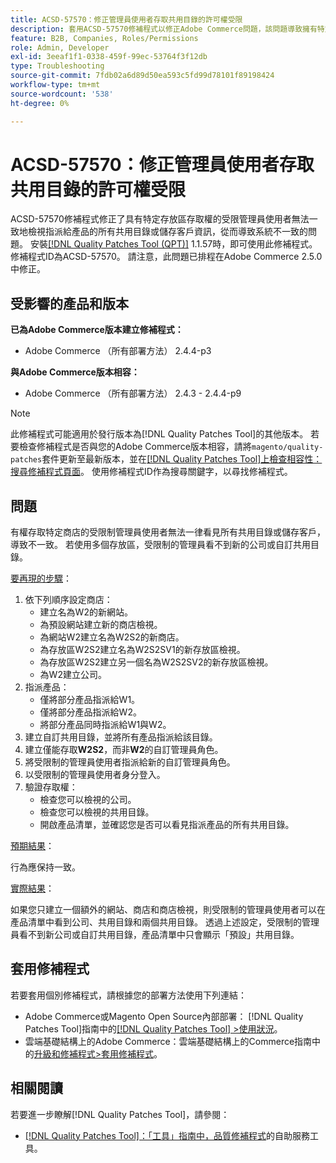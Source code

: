 ```yaml
---
title: ACSD-57570：修正管理員使用者存取共用目錄的許可權受限
description: 套用ACSD-57570修補程式以修正Adobe Commerce問題，該問題導致擁有特定商店存取權的受限制管理員使用者無法一致地檢視指派給產品的所有共用目錄或儲存客戶資訊，進而導致系統不一致。
feature: B2B, Companies, Roles/Permissions
role: Admin, Developer
exl-id: 3eeaf1f1-0338-459f-99ec-53764f3f12db
type: Troubleshooting
source-git-commit: 7fdb02a6d89d50ea593c5fd99d78101f89198424
workflow-type: tm+mt
source-wordcount: '538'
ht-degree: 0%

---
```


# ACSD-57570：修正管理員使用者存取共用目錄的許可權受限

ACSD-57570修補程式修正了具有特定存放區存取權的受限管理員使用者無法一致地檢視指派給產品的所有共用目錄或儲存客戶資訊，從而導致系統不一致的問題。 安裝[[!DNL Quality Patches Tool (QPT)]](/help/tools/quality-patches-tool/quality-patches-tool-to-self-serve-quality-patches.md) 1.1.57時，即可使用此修補程式。 修補程式ID為ACSD-57570。 請注意，此問題已排程在Adobe Commerce 2.5.0中修正。

## 受影響的產品和版本

**已為Adobe Commerce版本建立修補程式：**

* Adobe Commerce （所有部署方法） 2.4.4-p3

**與Adobe Commerce版本相容：**

* Adobe Commerce （所有部署方法） 2.4.3 - 2.4.4-p9

>[!NOTE]
>
>此修補程式可能適用於發行版本為[!DNL Quality Patches Tool]的其他版本。 若要檢查修補程式是否與您的Adobe Commerce版本相容，請將`magento/quality-patches`套件更新至最新版本，並在[[!DNL Quality Patches Tool]上檢查相容性：搜尋修補程式頁面](https://experienceleague.adobe.com/tools/commerce-quality-patches/index.html?lang=zh-Hant)。 使用修補程式ID作為搜尋關鍵字，以尋找修補程式。

## 問題

有權存取特定商店的受限制管理員使用者無法一律看見所有共用目錄或儲存客戶，導致不一致。 若使用多個存放區，受限制的管理員看不到新的公司或自訂共用目錄。

<u>要再現的步驟</u>：

1. 依下列順序設定商店：
   * 建立名為W2的新網站。
   * 為預設網站建立新的商店檢視。
   * 為網站W2建立名為W2S2的新商店。
   * 為存放區W2S2建立名為W2S2SV1的新存放區檢視。
   * 為存放區W2S2建立另一個名為W2S2SV2的新存放區檢視。
   * 為W2建立公司。
1. 指派產品：
   * 僅將部分產品指派給W1。
   * 僅將部分產品指派給W2。
   * 將部分產品同時指派給W1與W2。
1. 建立自訂共用目錄，並將所有產品指派給該目錄。
1. 建立僅能存取&#x200B;**W2S2**，而非&#x200B;**W2**&#x200B;的自訂管理員角色。
1. 將受限制的管理員使用者指派給新的自訂管理員角色。
1. 以受限制的管理員使用者身分登入。
1. 驗證存取權：
   * 檢查您可以檢視的公司。
   * 檢查您可以檢視的共用目錄。
   * 開啟產品清單，並確認您是否可以看見指派產品的所有共用目錄。

<u>預期結果</u>：

行為應保持一致。

<u>實際結果</u>：

如果您只建立一個額外的網站、商店和商店檢視，則受限制的管理員使用者可以在產品清單中看到公司、共用目錄和兩個共用目錄。 透過上述設定，受限制的管理員看不到新公司或自訂共用目錄，產品清單中只會顯示「預設」共用目錄。

## 套用修補程式

若要套用個別修補程式，請根據您的部署方法使用下列連結：

* Adobe Commerce或Magento Open Source內部部署： [!DNL Quality Patches Tool]指南中的[[!DNL Quality Patches Tool] >使用狀況](/help/tools/quality-patches-tool/usage.md)。
* 雲端基礎結構上的Adobe Commerce：雲端基礎結構上的Commerce指南中的[升級和修補程式>套用修補程式](https://experienceleague.adobe.com/docs/commerce-cloud-service/user-guide/develop/upgrade/apply-patches.html?lang=zh-Hant)。

## 相關閱讀

若要進一步瞭解[!DNL Quality Patches Tool]，請參閱：

* [[!DNL Quality Patches Tool]：「工具」指南中，品質修補程式](/help/tools/quality-patches-tool/quality-patches-tool-to-self-serve-quality-patches.md)的自助服務工具。
